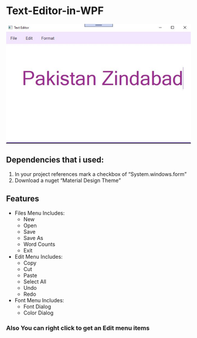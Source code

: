 <h1> Text-Editor-in-WPF </h1>
</hr>
<img src="TextEditor/Snapshot.JPG" alt="Snapshot"/>
</hr>
<h2> Dependencies that i used: </h2>
<ol>
  <li>In your project references mark a checkbox of <q>System.windows.form</q></li>
  <li>Download a nuget <q>Material Design Theme</q></li>
  </ol>
<h2> Features </h2>
<ul>
  <li>Files Menu Includes:
    <ul>
       <li>New</li>
       <li>Open</li>
       <li>Save</li>
       <li>Save As</li>
       <li>Word Counts</li>
       <li>Exit</li>
       </ul>
  </li>  
  <li>Edit Menu Includes:
    <ul>
       <li>Copy</li>
       <li>Cut</li>
       <li>Paste</li>
       <li>Select All</li>
       <li>Undo</li>
       <li>Redo</li>
       </ul>
  </li>  
  <li>Font Menu Includes:
    <ul>
       <li>Font Dialog</li>
       <li>Color Dialog</li>
       </ul>
  </li>  
</ul>
<h3>Also You can right click to get an Edit menu items</h3>
